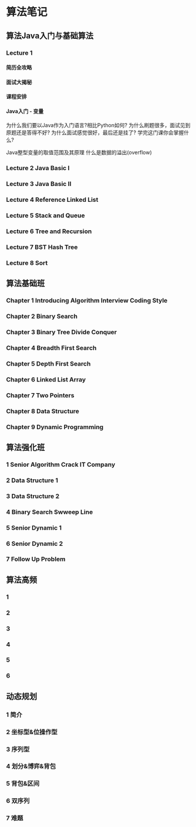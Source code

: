 # 算法笔记
## 算法Java入门与基础算法
### Lecture 1
#### 简历全攻略
#### 面试大揭秘
#### 课程安排
#### Java入门 - 变量
为什么我们要以Java作为入门语言?相比Python如何?
为什么刷题很多，面试见到原题还是答得不好? 
为什么面试感觉很好，最后还是挂了? 
学完这门课你会掌握什么?

Java整型变量的取值范围及其原理
什么是数据的溢出(overflow)
 
### Lecture 2 Java Basic I
### Lecture 3 Java Basic II
### Lecture 4 Reference Linked List
### Lecture 5 Stack and Queue
### Lecture 6 Tree and Recursion
### Lecture 7 BST Hash Tree
### Lecture 8 Sort
## 算法基础班
### Chapter 1 Introducing Algorithm Interview Coding Style
### Chapter 2 Binary Search
### Chapter 3 Binary Tree Divide Conquer
### Chapter 4 Breadth First Search
### Chapter 5 Depth First Search
### Chapter 6 Linked List Array
### Chapter 7 Two Pointers
### Chapter 8 Data Structure
### Chapter 9 Dynamic Programming
## 算法强化班
### 1 Senior Algorithm Crack IT Company
### 2 Data Structure 1
### 3 Data Structure 2
### 4 Binary Search Swweep Line
### 5 Senior Dynamic 1
### 6 Senior Dynamic 2
### 7 Follow Up Problem
## 算法高频
### 1
### 2
### 3
### 4
### 5
### 6
## 动态规划
### 1 简介 
### 2 坐标型&位操作型
### 3 序列型
### 4 划分&博弈&背包
### 5 背包&区间
### 6 双序列
### 7 难题
